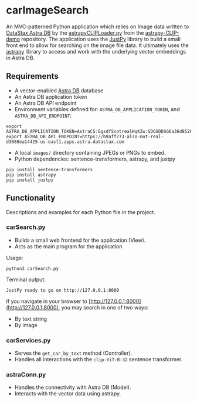 # carImageSearch

An MVC-patterned Python application which relies on Image data written to [DataStax Astra DB](https://astra.datastax.com) by the [astrapyCLIPLoader.py](https://github.com/aar0np/astrapy-CLIP-demo/blob/main/astrapyCLIPLoader.py) from the [astrapy-CLIP-demo](https://github.com/aar0np/astrapy-CLIP-demo) repository. The application uses the [JustPy](https://justpy.io/) library to build a small front end to allow for searching on the image file data. It ultimately uses the [astrapy](https://github.com/datastax/astrapy) library to access and work with the underlying vector embeddings in Astra DB.

## Requirements

 - A vector-enabled [Astra DB](https://astra.datastax.com) database
 - An Astra DB application token
 - An Astra DB API endpoint
 - Environment variables defined for: `ASTRA_DB_APPLICATION_TOKEN`, and `ASTRA_DB_API_ENDPOINT`:

```
export ASTRA_DB_APPLICATION_TOKEN=AstraCS:GgsdfSnotrealHqKZw:SDGSDDSG6a36d8526BLAHBLAHBLAHc18d40
export ASTRA_DB_API_ENDPOINT=https://b9aff773-also-not-real-d3088ea14425-us-east1.apps.astra.datastax.com
```

 - A local `images/` directory containing JPEGs or PNGs to embed.
 - Python dependencies: sentence-transformers, astrapy, and justpy

```
pip install sentence-transformers
pip install astrapy
pip install justpy
```

## Functionality

Descriptions and examples for each Python file in the project.

### carSearch.py

 - Builds a small web frontend for the application (View).
 - Acts as the main program for the application

Usage:

```
python3 carSearch.py
```

Terminal output:

```
JustPy ready to go on http://127.0.0.1:8000
```

If you navigate in your browser to [http://127.0.0.1:8000](http://127.0.0.1:8000), you may search in one of two ways:

 - By text string
 - By image

### carServices.py

 - Serves the `get_car_by_text` method (Controller).
 - Handles all interactions with the `clip-ViT-B-32` sentence transformer.

### astraConn.py

 - Handles the connectivity with Astra DB (Model).
 - Interacts with the vector data using astrapy.
